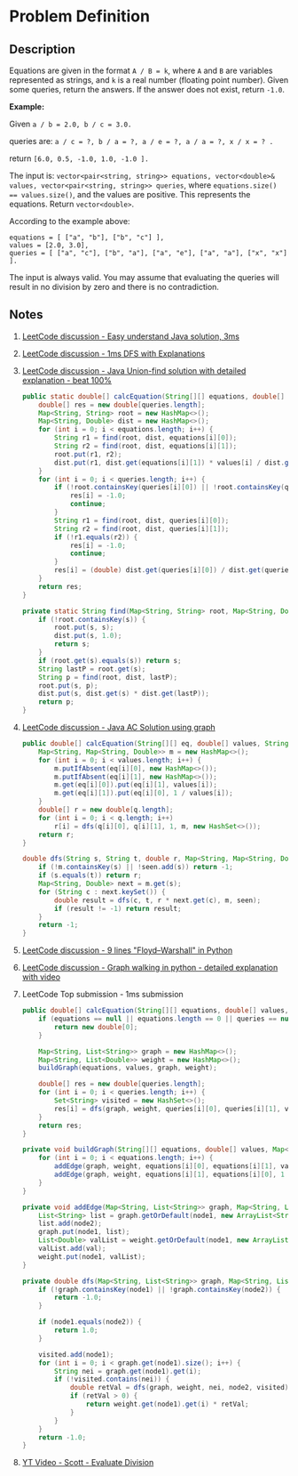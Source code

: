 # Problem Definition

## Description

Equations are given in the format `A / B = k`, where `A` and `B` are variables represented as strings, and `k` is a real number (floating point number). Given some queries, return the answers. If the answer does not exist, return `-1.0`.

**Example:**

Given `a / b = 2.0, b / c = 3.0.`

queries are: `a / c = ?, b / a = ?, a / e = ?, a / a = ?, x / x = ? .`

return `[6.0, 0.5, -1.0, 1.0, -1.0 ].`

The input is: `vector<pair<string, string>> equations, vector<double>& values, vector<pair<string, string>> queries`, where `equations.size() == values.size()`, and the values are positive. This represents the equations. Return `vector<double>`.

According to the example above:

```text
equations = [ ["a", "b"], ["b", "c"] ],
values = [2.0, 3.0],
queries = [ ["a", "c"], ["b", "a"], ["a", "e"], ["a", "a"], ["x", "x"] ].
```

The input is always valid. You may assume that evaluating the queries will result in no division by zero and there is no contradiction.

## Notes

1. [LeetCode discussion - Easy understand Java solution, 3ms](https://leetcode.com/explore/interview/card/google/61/trees-and-graphs/331/discuss/88287/Esay-understand-Java-solution-3ms)
1. [LeetCode discussion - 1ms DFS with Explanations](https://leetcode.com/explore/interview/card/google/61/trees-and-graphs/331/discuss/171649/1ms-DFS-with-Explanations)
1. [LeetCode discussion - Java Union-find solution with detailed explanation - beat 100%](https://leetcode.com/explore/interview/card/google/61/trees-and-graphs/331/discuss/147281/Java-Union-find-solution-with-detailed-explanation-beat-100)

    ```java
    public static double[] calcEquation(String[][] equations, double[] values, String[][] queries) {
        double[] res = new double[queries.length];
        Map<String, String> root = new HashMap<>();
        Map<String, Double> dist = new HashMap<>();
        for (int i = 0; i < equations.length; i++) {
            String r1 = find(root, dist, equations[i][0]);
            String r2 = find(root, dist, equations[i][1]);
            root.put(r1, r2);
            dist.put(r1, dist.get(equations[i][1]) * values[i] / dist.get(equations[i][0]));
        }
        for (int i = 0; i < queries.length; i++) {
            if (!root.containsKey(queries[i][0]) || !root.containsKey(queries[i][1])) {
                res[i] = -1.0;
                continue;
            }
            String r1 = find(root, dist, queries[i][0]);
            String r2 = find(root, dist, queries[i][1]);
            if (!r1.equals(r2)) {
                res[i] = -1.0;
                continue;
            }
            res[i] = (double) dist.get(queries[i][0]) / dist.get(queries[i][1]);
        }
        return res;
    }

    private static String find(Map<String, String> root, Map<String, Double> dist, String s) {
        if (!root.containsKey(s)) {
            root.put(s, s);
            dist.put(s, 1.0);
            return s;
        }
        if (root.get(s).equals(s)) return s;
        String lastP = root.get(s);
        String p = find(root, dist, lastP);
        root.put(s, p);
        dist.put(s, dist.get(s) * dist.get(lastP));
        return p;
    }
    ```
1. [LeetCode discussion - Java AC Solution using graph](https://leetcode.com/explore/interview/card/google/61/trees-and-graphs/331/discuss/88169/Java-AC-Solution-using-graph)

    ```java
    public double[] calcEquation(String[][] eq, double[] values, String[][] q) {
        Map<String, Map<String, Double>> m = new HashMap<>();
        for (int i = 0; i < values.length; i++) {
            m.putIfAbsent(eq[i][0], new HashMap<>());
            m.putIfAbsent(eq[i][1], new HashMap<>());
            m.get(eq[i][0]).put(eq[i][1], values[i]);
            m.get(eq[i][1]).put(eq[i][0], 1 / values[i]);
        }
        double[] r = new double[q.length];
        for (int i = 0; i < q.length; i++)
            r[i] = dfs(q[i][0], q[i][1], 1, m, new HashSet<>());
        return r;
    }

    double dfs(String s, String t, double r, Map<String, Map<String, Double>> m, Set<String> seen) {
        if (!m.containsKey(s) || !seen.add(s)) return -1;
        if (s.equals(t)) return r;
        Map<String, Double> next = m.get(s);
        for (String c : next.keySet()) {
            double result = dfs(c, t, r * next.get(c), m, seen);
            if (result != -1) return result;
        }
        return -1;
    }
    ```

1. [LeetCode discussion - 9 lines "Floyd–Warshall" in Python](https://leetcode.com/explore/interview/card/google/61/trees-and-graphs/331/discuss/88175/9-lines-"FloydWarshall"-in-Python)
1. [LeetCode discussion - Graph walking in python - detailed explanation with video](https://leetcode.com/explore/interview/card/google/61/trees-and-graphs/331/discuss/88262/graph-walking-in-python-detailed-explanation-with-video)
1. LeetCode Top submission -  1ms submission

    ```java
    public double[] calcEquation(String[][] equations, double[] values, String[][] queries) {
        if (equations == null || equations.length == 0 || queries == null || queries.length == 0) {
            return new double[0];
        }

        Map<String, List<String>> graph = new HashMap<>();
        Map<String, List<Double>> weight = new HashMap<>();
        buildGraph(equations, values, graph, weight);

        double[] res = new double[queries.length];
        for (int i = 0; i < queries.length; i++) {
            Set<String> visited = new HashSet<>();
            res[i] = dfs(graph, weight, queries[i][0], queries[i][1], visited);
        }
        return res;
    }

    private void buildGraph(String[][] equations, double[] values, Map<String, List<String>> graph, Map<String, List<Double>> weight) {
        for (int i = 0; i < equations.length; i++) {
            addEdge(graph, weight, equations[i][0], equations[i][1], values[i]);
            addEdge(graph, weight, equations[i][1], equations[i][0], 1 / values[i]);
        }
    }

    private void addEdge(Map<String, List<String>> graph, Map<String, List<Double>> weight, String node1, String node2, double val) {
        List<String> list = graph.getOrDefault(node1, new ArrayList<String>());
        list.add(node2);
        graph.put(node1, list);
        List<Double> valList = weight.getOrDefault(node1, new ArrayList<Double>());
        valList.add(val);
        weight.put(node1, valList);
    }

    private double dfs(Map<String, List<String>> graph, Map<String, List<Double>> weight, String node1, String node2, Set<String> visited) {
        if (!graph.containsKey(node1) || !graph.containsKey(node2)) {
            return -1.0;
        }

        if (node1.equals(node2)) {
            return 1.0;
        }

        visited.add(node1);
        for (int i = 0; i < graph.get(node1).size(); i++) {
            String nei = graph.get(node1).get(i);
            if (!visited.contains(nei)) {
                double retVal = dfs(graph, weight, nei, node2, visited);
                if (retVal > 0) {
                    return weight.get(node1).get(i) * retVal;
                }
            }
        }
        return -1.0;
    }
    ```

1. [YT Video - Scott - Evaluate Division](https://www.youtube.com/watch?v=pfQoqxP-6DE)